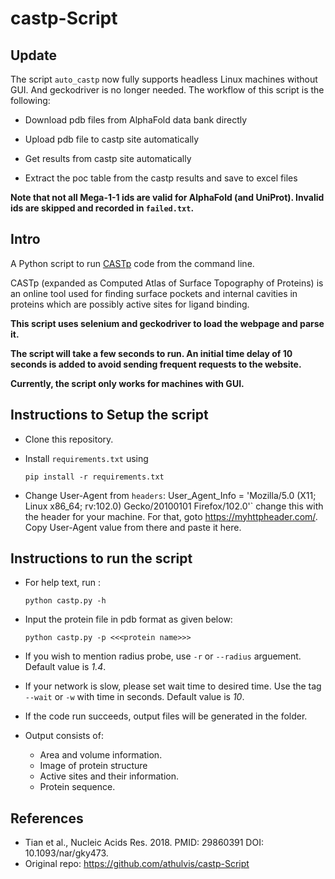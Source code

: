 # castp-Script

## Update

The script `auto_castp` now fully supports headless Linux machines without GUI. And geckodriver is no longer needed. The workflow of this script is the following:

- Download pdb files from AlphaFold data bank directly

- Upload pdb file to castp site automatically

- Get results from castp site automatically

- Extract the poc table from the castp results and save to excel files

**Note that not all Mega-1-1 ids are valid for AlphaFold (and UniProt). Invalid ids are skipped and recorded in `failed.txt`.**

## Intro

A Python script to run [CASTp](http://sts.bioe.uic.edu/castp/calculation.html) code from the command line.

CASTp (expanded as Computed Atlas of Surface Topography of Proteins) is  an online tool used for finding surface pockets and internal cavities in proteins which are possibly active sites for ligand binding.

**This script uses selenium and geckodriver to load the webpage and parse it.**

**The script will take a few seconds to run. An initial time delay of 10 seconds is added to avoid sending frequent requests to the website.**

**Currently, the script only works for machines with GUI.**

## Instructions to Setup the script

- Clone this repository.
- Install `requirements.txt` using 

    ```pip install -r requirements.txt```
  
<!---
- Download geckodriver from the [github link](https://github.com/mozilla/geckodriver/releases) suitable for your OS.

- **Linux** users should isntall geckodriver in `/usr/local/bin`or in `/usr/bin`.

- **Windows** users should install firefox browser first at default location : ```C:\Program Files\Mozilla Firefox```
- Then install geckodriver at the location : ```C:\WebDrivers```
-->

- Change User-Agent from `headers`:
User_Agent_Info = 'Mozilla/5.0 (X11; Linux x86_64; rv:102.0) Gecko/20100101 Firefox/102.0'`
change this with the header for your machine. For that, goto https://myhttpheader.com/. Copy User-Agent value from there and paste it here. 

## Instructions to run the script

- For help text, run :

    ```python castp.py -h```

- Input the protein file in pdb format as given below:

    ```python castp.py -p <<<protein name>>>```

- If you wish to mention radius probe, use `-r` or `--radius` arguement. Default value is _1.4_.
- If your network is slow, please set wait time to desired time. Use the tag `--wait` or `-w` with time in seconds. Default value is _10_.

- If the code run succeeds, output files will be generated in the folder.

- Output consists of:
    - Area and volume information.
    - Image of protein structure
    - Active sites and their information.
    - Protein sequence.


## References

-  Tian et al., Nucleic Acids Res. 2018. PMID: 29860391 DOI: 10.1093/nar/gky473. 
-  Original repo: https://github.com/athulvis/castp-Script






